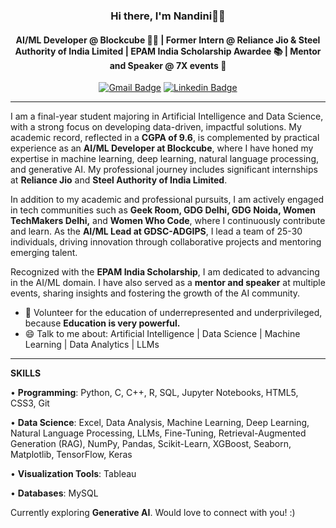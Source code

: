 <h3> <p align="center"> Hi there, I'm Nandini👋🏼 </p> </h3>

<h4> <p align="center"> AI/ML Developer @ Blockcube 👩‍💻 | Former Intern @ Reliance Jio & Steel Authority of India Limited | EPAM India Scholarship Awardee 📚 | Mentor and Speaker @ 7X events 🚀
 </p> </h4>

<div align="center">
  
[![Gmail Badge](https://img.shields.io/badge/-nandiniisingh.work@gmail.com-c14438?style=flat&logo=Gmail&logoColor=white)](mailto:nandiniisingh.work@gmail.com "Connect via Email")
[![Linkedin Badge](https://img.shields.io/badge/-Nandini%20Singh-0072b1?style=flat&logo=Linkedin&logoColor=white)](https://www.linkedin.com/in/nandini-singh-bb7154159/ "Connect on LinkedIn")
  
</div>

---
I am a final-year student majoring in Artificial Intelligence and Data Science, with a strong focus on developing data-driven, impactful solutions. My academic record, reflected in a **CGPA of 9.6**, is complemented by practical experience as an **AI/ML Developer at Blockcube**, where I have honed my expertise in machine learning, deep learning, natural language processing, and generative AI. My professional journey includes significant internships at **Reliance Jio** and **Steel Authority of India Limited**.

In addition to my academic and professional pursuits, I am actively engaged in tech communities such as **Geek Room, GDG Delhi, GDG Noida, Women TechMakers Delhi,** and **Women Who Code**, where I continuously contribute and learn. As the **AI/ML Lead at GDSC-ADGIPS**, I lead a team of 25-30 individuals, driving innovation through collaborative projects and mentoring emerging talent.

Recognized with the **EPAM India Scholarship**, I am dedicated to advancing in the AI/ML domain. I have also served as a **mentor and speaker** at multiple events, sharing insights and fostering the growth of the AI community.

- 💬 Volunteer for the education of underrepresented and underprivileged, because **Education is very powerful.**
- 😄 Talk to me about: Artificial Intelligence | Data Science | Machine Learning | Data Analytics | LLMs

---
**SKILLS**

• **Programming**: Python, C, C++, R, SQL, Jupyter Notebooks, HTML5, CSS3, Git

• **Data Science**: Excel, Data Analysis, Machine Learning, Deep Learning, Natural Language Processing, LLMs, Fine-Tuning, Retrieval-Augmented Generation (RAG), NumPy, Pandas, Scikit-Learn, XGBoost, Seaborn, Matplotlib, TensorFlow, Keras

• **Visualization Tools**: Tableau

• **Databases**: MySQL

Currently exploring **Generative AI**. Would love to connect with you! :)
